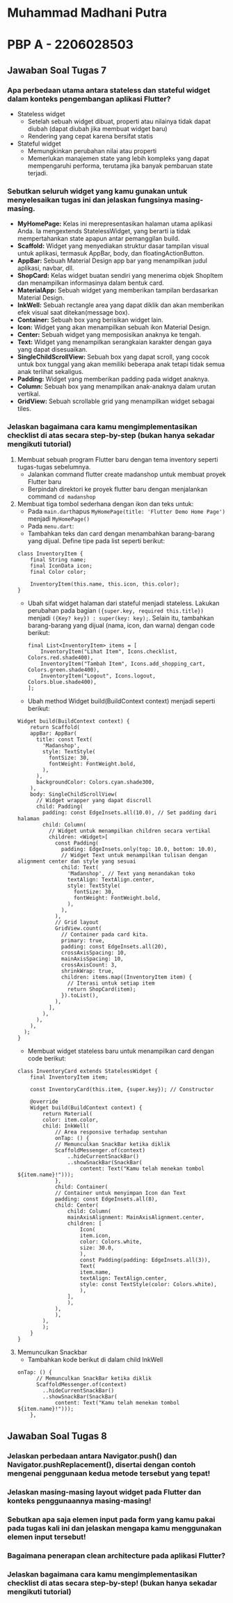 # Muhammad Madhani Putra
# PBP A - 2206028503

## Jawaban Soal Tugas 7

### Apa perbedaan utama antara stateless dan stateful widget dalam konteks pengembangan aplikasi Flutter?
- Stateless widget
    - Setelah sebuah widget dibuat, properti atau nilainya tidak dapat diubah (dapat diubah jika membuat widget baru)
    - Rendering yang cepat karena bersifat statis 
- Stateful widget
    - Memungkinkan perubahan nilai atau properti
    - Memerlukan manajemen state yang lebih kompleks yang dapat mempengaruhi performa, terutama jika banyak pembaruan state terjadi.


### Sebutkan seluruh widget yang kamu gunakan untuk menyelesaikan tugas ini dan jelaskan fungsinya masing-masing.
- **MyHomePage:** Kelas ini merepresentasikan halaman utama aplikasi Anda. Ia mengextends StatelessWidget, yang berarti ia tidak mempertahankan state apapun antar pemanggilan build.
- **Scaffold:** Widget yang menyediakan struktur dasar tampilan visual untuk aplikasi, termasuk AppBar, body, dan floatingActionButton.
- **AppBar:** Sebuah Material Design app bar yang menampilkan judul aplikasi, navbar, dll.
- **ShopCard:** Kelas widget buatan sendiri yang menerima objek ShopItem dan menampilkan informasinya dalam bentuk card.
- **MaterialApp:** Sebuah widget yang memberikan tampilan berdasarkan Material Design.
- **InkWell:** Sebuah rectangle area yang dapat diklik dan akan memberikan efek visual saat ditekan(message box).
- **Container:** Sebuah box yang berisikan widget lain.
- **Icon:** Widget yang akan menampilkan sebuah ikon Material Design.
- **Center:** Sebuah widget yang memposisikan anaknya ke tengah.
- **Text:** Widget yang menampilkan serangkaian karakter dengan gaya yang dapat disesuaikan.
- **SingleChildScrollView:** Sebuah box yang dapat scroll, yang cocok untuk box tunggal yang akan memiliki beberapa anak tetapi tidak semua anak terlihat sekaligus.
- **Padding:** Widget yang memberikan padding pada widget anaknya.
- **Column:** Sebuah box yang menampilkan anak-anaknya dalam urutan vertikal.
- **GridView:** Sebuah scrollable grid yang menampilkan widget sebagai tiles.

### Jelaskan bagaimana cara kamu mengimplementasikan checklist di atas secara step-by-step (bukan hanya sekadar mengikuti tutorial)
1.  Membuat sebuah program Flutter baru dengan tema inventory seperti tugas-tugas sebelumnya.
    - Jalankan command flutter create madanshop untuk membuat proyek Flutter baru
    - Berpindah direktori ke proyek flutter baru dengan menjalankan command `cd madanshop`
2. Membuat tiga tombol sederhana dengan ikon dan teks untuk:
    - Pada `main.dart`hapus `MyHomePage(title: 'Flutter Demo Home Page')` menjadi `MyHomePage()`
    - Pada `menu.dart`:
    - Tambahkan teks dan card dengan menambahkan barang-barang yang dijual. Define tipe pada list seperti berikut:
    ```
    class InventoryItem {
        final String name;
        final IconData icon;
        final Color color;

        InventoryItem(this.name, this.icon, this.color);
    }
    ```
    - Ubah sifat widget halaman dari stateful menjadi stateless. Lakukan perubahan pada bagian `({super.key, required this.title})` menjadi `({Key? key}) : super(key: key);`. Selain itu, tambahkan barang-barang yang dijual (nama, icon, dan warna) dengan code berikut:
        ```
        final List<InventoryItem> items = [
            InventoryItem("Lihat Item", Icons.checklist, Colors.red.shade400),
            InventoryItem("Tambah Item", Icons.add_shopping_cart, Colors.green.shade400),
            InventoryItem("Logout", Icons.logout, Colors.blue.shade400),
        ];
        ```
    - Ubah method Widget build(BuildContext context) menjadi seperti berikut:
    ```
    Widget build(BuildContext context) {
        return Scaffold(
        appBar: AppBar(
          title: const Text(
            'Madanshop',
            style: TextStyle(
              fontSize: 30,
              fontWeight: FontWeight.bold,
            ),
          ),
          backgroundColor: Colors.cyan.shade300,
        ),
        body: SingleChildScrollView(
          // Widget wrapper yang dapat discroll
          child: Padding(
            padding: const EdgeInsets.all(10.0), // Set padding dari halaman
            child: Column(
              // Widget untuk menampilkan children secara vertikal
              children: <Widget>[
                const Padding(
                  padding: EdgeInsets.only(top: 10.0, bottom: 10.0),
                  // Widget Text untuk menampilkan tulisan dengan alignment center dan style yang sesuai
                  child: Text(
                    'Madanshop', // Text yang menandakan toko
                    textAlign: TextAlign.center,
                    style: TextStyle(
                      fontSize: 30,
                      fontWeight: FontWeight.bold,
                    ),
                  ),
                ),
                // Grid layout
                GridView.count(
                  // Container pada card kita.
                  primary: true,
                  padding: const EdgeInsets.all(20),
                  crossAxisSpacing: 10,
                  mainAxisSpacing: 10,
                  crossAxisCount: 3,
                  shrinkWrap: true,
                  children: items.map((InventoryItem item) {
                    // Iterasi untuk setiap item
                    return ShopCard(item);
                  }).toList(),
                ),
              ],
            ),
          ),
        ),
      );
    }
    ```
    - Membuat widget stateless baru untuk menampilkan card dengan code berikut:
    ```
    class InventoryCard extends StatelessWidget {
        final InventoryItem item;

        const InventoryCard(this.item, {super.key}); // Constructor

        @override
        Widget build(BuildContext context) {
            return Material(
            color: item.color,
            child: InkWell(
                // Area responsive terhadap sentuhan
                onTap: () {
                // Memunculkan SnackBar ketika diklik
                ScaffoldMessenger.of(context)
                    ..hideCurrentSnackBar()
                    ..showSnackBar(SnackBar(
                        content: Text("Kamu telah menekan tombol ${item.name}!")));
                },
                child: Container(
                // Container untuk menyimpan Icon dan Text
                padding: const EdgeInsets.all(8),
                child: Center(
                    child: Column(
                    mainAxisAlignment: MainAxisAlignment.center,
                    children: [
                        Icon(
                        item.icon,
                        color: Colors.white,
                        size: 30.0,
                        ),
                        const Padding(padding: EdgeInsets.all(3)),
                        Text(
                        item.name,
                        textAlign: TextAlign.center,
                        style: const TextStyle(color: Colors.white),
                        ),
                    ],
                    ),
                ),
                ),
            ),
            );
        }
    }
    ```
3. Memunculkan Snackbar
    - Tambahkan kode berikut di dalam child InkWell
    ```
    onTap: () {
          // Memunculkan SnackBar ketika diklik
          ScaffoldMessenger.of(context)
            ..hideCurrentSnackBar()
            ..showSnackBar(SnackBar(
                content: Text("Kamu telah menekan tombol ${item.name}!")));
        },
    ```

## Jawaban Soal Tugas 8

### Jelaskan perbedaan antara Navigator.push() dan Navigator.pushReplacement(), disertai dengan contoh mengenai penggunaan kedua metode tersebut yang tepat!

### Jelaskan masing-masing layout widget pada Flutter dan konteks penggunaannya masing-masing!

### Sebutkan apa saja elemen input pada form yang kamu pakai pada tugas kali ini dan jelaskan mengapa kamu menggunakan elemen input tersebut!

### Bagaimana penerapan clean architecture pada aplikasi Flutter?

### Jelaskan bagaimana cara kamu mengimplementasikan checklist di atas secara step-by-step! (bukan hanya sekadar mengikuti tutorial)